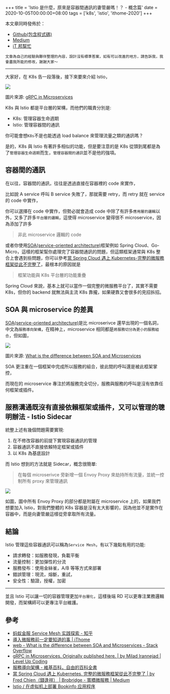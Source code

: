 +++
title = 'Istio 是什麼，原來是容器間通訊的妻管嚴嗎！？ - 概念篇'
date = 2020-10-05T00:00:00+08:00
tags = ['k8s', 'istio', 'ithome-2020']
+++

本文章同時發佈於：

- [Github(包含程式碼)](https://github.com/superj80820/2020-ithelp-contest/blob/master/DAY21)
- [Medium](https://medium.com/%E9%AB%92%E6%A1%B6%E5%AD%90/day21-istio-%E6%98%AF%E4%BB%80%E9%BA%BC-%E5%8E%9F%E4%BE%86%E6%98%AF%E5%AE%B9%E5%99%A8%E9%96%93%E9%80%9A%E8%A8%8A%E7%9A%84%E5%A6%BB%E7%AE%A1%E5%9A%B4%E5%97%8E-4fe0b9c0a1d8)
- [iT 邦幫忙](https://ithelp.ithome.com.tw/articles/10249132)

```
文章為自己的經驗與夥伴整理的內容，設計沒有標準答案，如有可以改進的地方，請告訴我，我會盡我所能的修改，謝謝大家～
```

---

大家好，在 K8s 告一段落後，接下來要來介紹 Istio，

![](https://i.imgur.com/qKTWiW3.png)

圖片來源: [gRPC in Microservices](https://levelup.gitconnected.com/grpc-in-microservices-5887caef195)

K8s 與 Istio 都是平台層的架構，而他們的職責分別是:

- K8s: 管理容器生命週期
- Istio: 管理容器間的通訊

你可能會想`K8s`不是也能透過 load balance 來管理流量之類的通訊嗎？

是的，K8s 與 Istio 有著許多相似的功能，但是要注意的是 K8s 從頭到尾都是為了`管理容器生命週期`而生，`管理容器間的通訊`並不是他的強項。

## 容器間的通訊

在以往，容器間的通訊，往往是透過直接在容器裡的 code 來實作，

比如說 A service 呼叫 B service 失敗了，那就需要 retry，而 retry 就在 service 的 code 中實作，

你可以選擇在 code 中實作，但勢必就會造成 code 中除了有許多`應用層的邏輯`以外，又多了許多`平台層的邏輯`，這使得 microservice 變得很不 microservice，因為添加了許多

> 非此 microservice 邏輯的 code

或者你使用[SOA(service-oriented architecture)](https://zh.wikipedia.org/wiki/%E9%9D%A2%E5%90%91%E6%9C%8D%E5%8A%A1%E7%9A%84%E4%BD%93%E7%B3%BB%E7%BB%93%E6%9E%84)框架例如 Spring Cloud、Go-Micro，這樣的框架幫你處理完了容器間通訊的問題，但這類框架通常與 K8s 整合上會遇到些問題，你可以參考[當 Spring Cloud 遇上 Kubernetes-完整的微服務框架從此不完整了](https://medium.com/brobridge/%E7%95%B6-spring-cloud-%E9%81%87%E4%B8%8A-kubernetes-5bc9e6ce602f)，最根本的原因就是

> 框架功能與 K8s 平台層的功能重疊

Spring Cloud 來說，基本上就可以當作一個完整的微服務平台了，其實不需要 K8s，但你的 backend 就無法與主流 K8s 靠攏，如果硬靠又會很多的見招拆招。

## SOA 與 microservice 的差異

[SOA(service-oriented architecture)](https://zh.wikipedia.org/wiki/%E9%9D%A2%E5%90%91%E6%9C%8D%E5%8A%A1%E7%9A%84%E4%BD%93%E7%B3%BB%E7%BB%93%E6%9E%84)是比 microserivce 還早出現的一個名詞，中文為`服務導向架構`，在精神上，microservice 相同都是`將服務切分為更小的服務組合`，但如圖，

![](https://i.imgur.com/4JXCBNA.png)

圖片來源: [What is the difference between SOA and Microservices](https://stackoverflow.com/questions/48190148/what-is-the-difference-between-soa-and-microservices)

SOA 更注重在一個框架中完成所以服務的組合，彼此間的呼叫還是被此框架掌控，

而現在的 microservice 專注於將服務完全切分，服務與服務的呼叫是沒有依靠任何框架或插件。

## 服務溝通既沒有直接依賴框架或插件，又可以管理的聰明辦法 - Istio Sidecar

統整上述有幾個問題需要實現:

1. 在不修改容器的前提下實現容器通訊的管理
2. 容器通訊不直接依賴特定框架或插件
3. 以 K8s 為基底設計

而 Istio 想到的方法就是 Sidecar，概念很簡單:

> 在每個 microserivce 旁新增一個 Envoy Proxy 來劫持所有流量，並統一控制所有 proxy 來管理通訊

![](https://i.imgur.com/dFVaNT0.png)

如圖，圖中所有 Envoy Proxy 的部分都是附屬在 microservice 上的，如果我們想要加入 Istio，對我們整體的 K8s 容器是沒有太大影響的，因為他並不是實作在容器中，而是向妻管嚴這樣從旁拿取所有流量。

## 結論

Istio 管理這些容器通訊可以稱為`Service Mesh`，有以下幾點有用的功能:

- 請求轉發：如服務發現，負載平衡
- 流量控制：更加彈性的分流
- 服務發布：使用金絲雀，A/B 等等方式來部署
- 錯誤管理：現流，熔斷，重試，
- 安全性：驗證，授權，加密

---

並且 Istio 可以讓一切的容器管理更加`平台層化`，這樣後端 RD 可以更專注業務邏輯開發，而架構師可以更專注平台維護。

## 參考

- [蚂蚁金服 Service Mesh 实践探索 - 知乎](https://zhuanlan.zhihu.com/p/48105816)
- [導入微服務前一定要知道的事 | iThome](https://www.ithome.com.tw/news/116053)
- [web - What is the difference between SOA and Microservices - Stack Overflow](https://stackoverflow.com/questions/48190148/what-is-the-difference-between-soa-and-microservices)
- [gRPC in Microservices. Originally published here. | by Milad Irannejad | Level Up Coding](https://levelup.gitconnected.com/grpc-in-microservices-5887caef195)
- [服務導向架構 - 維基百科，自由的百科全書](https://zh.wikipedia.org/wiki/%E9%9D%A2%E5%90%91%E6%9C%8D%E5%8A%A1%E7%9A%84%E4%BD%93%E7%B3%BB%E7%BB%93%E6%9E%84)
- [當 Spring Cloud 遇上 Kubernetes. 完整的微服務框架從此不完整了 | by Fred Chien（錢逢祥） | Brobridge - 寬橋微服務 | Medium](https://medium.com/brobridge/%E7%95%B6-spring-cloud-%E9%81%87%E4%B8%8A-kubernetes-5bc9e6ce602f)
- [Istio / 在虚拟机上部署 Bookinfo 应用程序](https://istio.io/latest/zh/docs/examples/virtual-machines/bookinfo/)